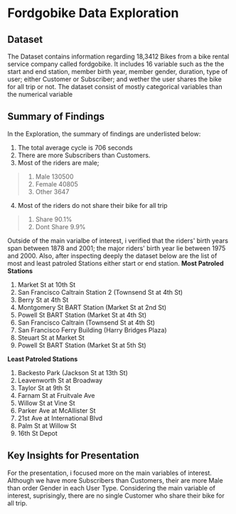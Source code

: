 # Fordgobike Data Exploration

## Dataset

The Dataset contains information regarding 18,3412 Bikes from a bike rental service company called fordgobike. It includes 16 variable such as the the start and end station, member birth year, member gender, duration, type of user; either Customer or Subscriber; and wether the user shares the bike for all trip or not. The dataset consist of mostly categorical variables than the numerical variable

## Summary of Findings

In the Exploration, the summary of findings are underlisted below:
1. The total average cycle is 706 seconds
2. There are more Subscribers than Customers. 
3. Most of the riders are male; 
>1. Male      130500
>2. Female     40805
>3. Other       3647
4. Most of the riders do not share their bike for all trip
>1. Share        90.1%
>2. Dont Share   9.9%

Outside of the main varialbe of interest, i verified that the riders' birth years span between 1878 and 2001; the major riders' birth year lie between 1975 and 2000. Also, after inspecting deeply the dataset below are the list of most and least patroled Stations either start or end station.
**Most Patroled Stations**

1. Market St at 10th St
2. San Francisco Caltrain Station 2  (Townsend St at 4th St)
3. Berry St at 4th St
4. Montgomery St BART Station (Market St at 2nd St)
5. Powell St BART Station (Market St at 4th St)
6. San Francisco Caltrain (Townsend St at 4th St)
7. San Francisco Ferry Building (Harry Bridges Plaza)
8. Steuart St at Market St
9. Powell St BART Station (Market St at 5th St)

**Least Patroled Stations**

1. Backesto Park (Jackson St at 13th St)
2. Leavenworth St at Broadway
3. Taylor St at 9th St
4. Farnam St at Fruitvale Ave
5. Willow St at Vine St
6. Parker Ave at McAllister St
7. 21st Ave at International Blvd
8. Palm St at Willow St
9. 16th St Depot

## Key Insights for Presentation

For the presentation, i focused more on the main variables of interest. Although we have more Subscribers than Customers, their are more Male than order Gender in each User Type. Considering the main variable of interest, suprisingly, there are no single Customer who share their bike for all trip. 
